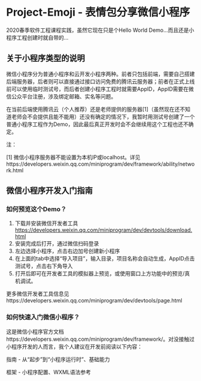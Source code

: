 # Project-Emoji - 表情包分享微信小程序
2020春季软件工程课程实践，虽然它现在只是个Hello World Demo...而且还是小程序工程创建时就自带的...

## 关于小程序类型的说明
微信小程序分为普通小程序和云开发小程序两种。前者只包括前端，需要自己搭建后端服务器，后者则可以直接通过接口访问免费的腾讯云服务器；前者在正式上线前可以使用临时测试号，而后者创建小程序工程时就需要AppID，AppID需要在微信公众平台注册，涉及绑定邮箱、实名等问题。

在当前后端使用腾讯云（个人推荐）还是老师提供的服务器[1]（虽然现在还不知道老师会不会提供且能不能用）还没有确定的情况下，我暂时用测试号创建了一个普通小程序工程作为Demo，因此最后真正开发时会不会继续用这个工程也还不确定。

注：

[1] 微信小程序服务器不能设置为本机IP或localhost。详见https://developers.weixin.qq.com/miniprogram/dev/framework/ability/network.html

## 微信小程序开发入门指南
### 如何预览这个Demo？
1. 下载并安装微信开发者工具 https://developers.weixin.qq.com/miniprogram/dev/devtools/download.html
2. 安装完成后打开，通过微信扫码登录
3. 左边选择小程序，点击右边加号创建新小程序
4. 在上面的tab中选择“导入项目”，输入目录，项目名称会自动生成，AppID点击测试号，点击右下角导入
5. 打开后即可在开发者工具的模拟器上预览，或使用窗口上方功能中的预览/真机调试。

更多微信开发者工具信息见https://developers.weixin.qq.com/miniprogram/dev/devtools/page.html

### 如何快速入门微信小程序？
这是微信小程序官方文档https://developers.weixin.qq.com/miniprogram/dev/framework/。对没接触过小程序开发的人而言，我个人建议在开发前阅读以下内容：

指南 - 从“起步”到“小程序运行时”、基础能力

框架 - 小程序配置、WXML语法参考